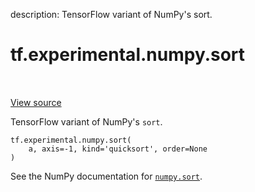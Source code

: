 description: TensorFlow variant of NumPy's sort.

<div itemscope itemtype="http://developers.google.com/ReferenceObject">
<meta itemprop="name" content="tf.experimental.numpy.sort" />
<meta itemprop="path" content="Stable" />
</div>

# tf.experimental.numpy.sort

<!-- Insert buttons and diff -->

<table class="tfo-notebook-buttons tfo-api nocontent" align="left">

</table>

<a target="_blank" class="external" href="/code/stable/tensorflow/python/ops/numpy_ops/np_math_ops.py">View source</a>



TensorFlow variant of NumPy's `sort`.

<pre class="devsite-click-to-copy prettyprint lang-py tfo-signature-link">
<code>tf.experimental.numpy.sort(
    a, axis=-1, kind=&#x27;quicksort&#x27;, order=None
)
</code></pre>



<!-- Placeholder for "Used in" -->

See the NumPy documentation for [`numpy.sort`](https://numpy.org/doc/1.16/reference/generated/numpy.sort.html).